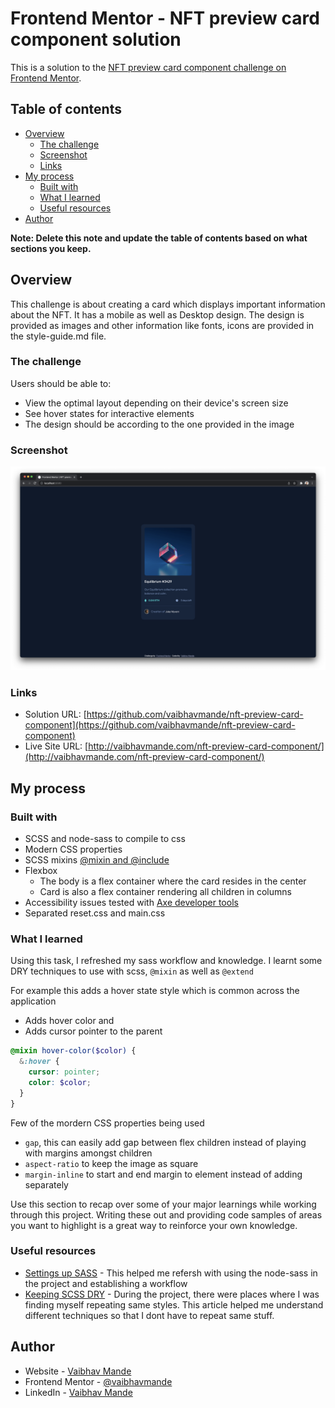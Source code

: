 # Frontend Mentor - NFT preview card component solution

This is a solution to the [NFT preview card component challenge on Frontend Mentor](https://www.frontendmentor.io/challenges/nft-preview-card-component-SbdUL_w0U).

## Table of contents

- [Overview](#overview)
  - [The challenge](#the-challenge)
  - [Screenshot](#screenshot)
  - [Links](#links)
- [My process](#my-process)
  - [Built with](#built-with)
  - [What I learned](#what-i-learned)
  - [Useful resources](#useful-resources)
- [Author](#author)

**Note: Delete this note and update the table of contents based on what sections you keep.**

## Overview

This challenge is about creating a card which displays important information about the NFT. It has a mobile as well as Desktop design. The design is provided as images and other information like fonts, icons are provided in the style-guide.md file.

### The challenge

Users should be able to:

- View the optimal layout depending on their device's screen size
- See hover states for interactive elements
- The design should be according to the one provided in the image

### Screenshot

![](./screenshot.png)

### Links

- Solution URL: [https://github.com/vaibhavmande/nft-preview-card-component](https://github.com/vaibhavmande/nft-preview-card-component)
- Live Site URL: [http://vaibhavmande.com/nft-preview-card-component/](http://vaibhavmande.com/nft-preview-card-component/)

## My process

### Built with

- SCSS and node-sass to compile to css
- Modern CSS properties
- SCSS mixins [@mixin and @include](https://sass-lang.com/documentation/at-rules/mixin#optional-arguments)
- Flexbox
  - The body is a flex container where the card resides in the center
  - Card is also a flex container rendering all children in columns
- Accessibility issues tested with [Axe developer tools](https://www.deque.com/axe/)
- Separated reset.css and main.css

### What I learned

Using this task, I refreshed my sass workflow and knowledge.
I learnt some DRY techniques to use with scss, `@mixin` as well as `@extend`

For example this adds a hover state style which is common across the application

- Adds hover color and
- Adds cursor pointer to the parent

```scss
@mixin hover-color($color) {
  &:hover {
    cursor: pointer;
    color: $color;
  }
}
```

Few of the mordern CSS properties being used

- `gap`, this can easily add gap between flex children instead of playing with margins amongst children
- `aspect-ratio` to keep the image as square
- `margin-inline` to start and end margin to element instead of adding separately

Use this section to recap over some of your major learnings while working through this project. Writing these out and providing code samples of areas you want to highlight is a great way to reinforce your own knowledge.

### Useful resources

- [Settings up SASS](https://dev.to/chrissiemhrk/how-to-setup-sass-in-your-project-2bo1) - This helped me refersh with using the node-sass in the project and establishing a workflow
- [Keeping SCSS DRY](https://medium.com/backticks-tildes/keeping-your-scss-dry-5211a99be15c) - During the project, there were places where I was finding myself repeating same styles. This article helped me understand different techniques so that I dont have to repeat same stuff.

## Author

- Website - [Vaibhav Mande](https://vaibhavmande.com)
- Frontend Mentor - [@vaibhavmande](https://www.frontendmentor.io/profile/vaibhavmande)
- LinkedIn - [Vaibhav Mande](https://www.linkedin.com/in/vaibhavmande/)
